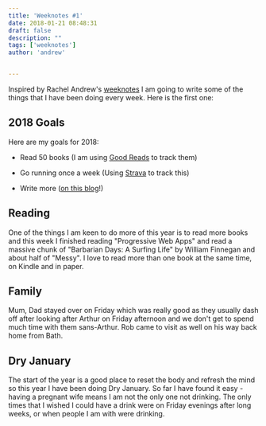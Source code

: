 ```yaml
---
title: 'Weeknotes #1'
date: 2018-01-21 08:48:31
draft: false
description: ""
tags: ['weeknotes']
author: 'andrew'


---
```

Inspired by Rachel Andrew's [weeknotes](https://rachelandrew.co.uk/archives/2018/01/12/weeknotes-1/) I am going to write some of the things that I have been doing every week. Here is the first one:

2018 Goals
----------

Here are my goals for 2018:

*   Read 50 books (I am using [Good Reads](https://www.goodreads.com/review/list/16479131-andrew?read_at=2018) to track them)

*   Go running once a week (Using [Strava](https://www.strava.com/athletes/115765) to track this)
*   Write more ([on this blog](/)!)

Reading
-------

One of the things I am keen to do more of this year is to read more books and this week I finished reading "Progressive Web Apps" and read a massive chunk of "Barbarian Days: A Surfing Life" by William Finnegan and about half of "Messy". I love to read more than one book at the same time, on Kindle and in paper.

Family
------

Mum, Dad stayed over on Friday which was really good as they usually dash off after looking after Arthur on Friday afternoon and we don't get to spend much time with them sans-Arthur. Rob came to visit as well on his way back home from Bath.

Dry January
-----------

The start of the year is a good place to reset the body and refresh the mind so this year I have been doing Dry January. So far I have found it easy - having a pregnant wife means I am not the only one not drinking. The only times that I wished I could have a drink were on Friday evenings after long weeks, or when people I am with were drinking.
